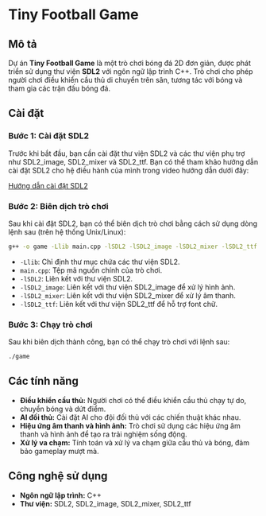 # Tiny Football Game

## Mô tả

Dự án **Tiny Football Game** là một trò chơi bóng đá 2D đơn giản, được phát triển sử dụng thư viện **SDL2** với ngôn ngữ lập trình C++. Trò chơi cho phép người chơi điều khiển cầu thủ di chuyển trên sân, tương tác với bóng và tham gia các trận đấu bóng đá.

## Cài đặt

### Bước 1: Cài đặt SDL2

Trước khi bắt đầu, bạn cần cài đặt thư viện SDL2 và các thư viện phụ trợ như SDL2_image, SDL2_mixer và SDL2_ttf. Bạn có thể tham khảo hướng dẫn cài đặt SDL2 cho hệ điều hành của mình trong video hướng dẫn dưới đây:

[Hướng dẫn cài đặt SDL2](https://youtu.be/uv4fda8Z8Tk?si=vH9J8FVxFco3eKH6)

### Bước 2: Biên dịch trò chơi

Sau khi cài đặt SDL2, bạn có thể biên dịch trò chơi bằng cách sử dụng dòng lệnh sau (trên hệ thống Unix/Linux):

```bash
g++ -o game -Llib main.cpp -lSDL2 -lSDL2_image -lSDL2_mixer -lSDL2_ttf
```

- `-Llib`: Chỉ định thư mục chứa các thư viện SDL2.
- `main.cpp`: Tệp mã nguồn chính của trò chơi.
- `-lSDL2`: Liên kết với thư viện SDL2.
- `-lSDL2_image`: Liên kết với thư viện SDL2_image để xử lý hình ảnh.
- `-lSDL2_mixer`: Liên kết với thư viện SDL2_mixer để xử lý âm thanh.
- `-lSDL2_ttf`: Liên kết với thư viện SDL2_ttf để hỗ trợ font chữ.

### Bước 3: Chạy trò chơi

Sau khi biên dịch thành công, bạn có thể chạy trò chơi với lệnh sau:

```bash
./game
```

## Các tính năng

- **Điều khiển cầu thủ:** Người chơi có thể điều khiển cầu thủ chạy tự do, chuyền bóng và dứt điểm.
- **AI đối thủ:** Cài đặt AI cho đội đối thủ với các chiến thuật khác nhau.
- **Hiệu ứng âm thanh và hình ảnh:** Trò chơi sử dụng các hiệu ứng âm thanh và hình ảnh để tạo ra trải nghiệm sống động.
- **Xử lý va chạm:** Tính toán và xử lý va chạm giữa cầu thủ và bóng, đảm bảo gameplay mượt mà.

## Công nghệ sử dụng

- **Ngôn ngữ lập trình:** C++
- **Thư viện:** SDL2, SDL2_image, SDL2_mixer, SDL2_ttf
